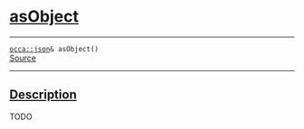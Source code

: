 
<h1 id="as-object">
 <a href="#/api/json/asObject" class="anchor">
   <span>asObject</span>
  </a>
</h1>

<div class="signature">
  <hr>

  
  <div class="definition-container">
    <div class="definition">
      <code><a href="#/api/json/">occa::json</a>& asObject()</code>
      <div class="flex-spacing"></div>
      <a href="https://github.com/libocca/occa/blob/62a34ff6/include/occa/types/json.hpp#L595" target="_blank">Source</a>
    </div>
    
  </div>


  <hr>
</div>


<h2 id="description">
 <a href="#/api/json/asObject?id=description" class="anchor">
   <span>Description</span>
  </a>
</h2>

TODO
